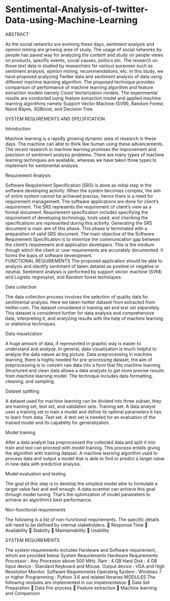 # Sentimental-Analysis-of-twitter-Data-using-Machine-Learning
ABSTRACT

As the social networks are evolving these days, sentiment analysis and opinion mining are growing area of study.
The usage of social networks by people has paved way for analyzing the content and study on people views on products,
specific events, social causes, politics etc.
The research on these text data is studied by researchers for various purposes such as sentiment analysis, opinion mining, recommendations, etc.
In this study, we have proposed analyzing Twitter data and sentiment analysis of data using different machine learning algorithm. 
The proposed technique provides comparison of performance of machine learning algorithm and feature extraction models namely Count Vectorization models. 
The experimental results are conducted using feature extraction model and applied machine learning algorithms namely Support Vector Machine (SVM), Random Forest, Naive Bayes,
XGBoost, and Decision Tree. 

SYSTEM REQUIREMENTS AND SPECIFICATION

Introduction

Machine learning is a rapidly growing dynamic area of research in these days. The machine can able to think like human using these advancements. The recent research in machine learning promises the improvement and precision of sentiment analysis problems. There are many types of machine learning techniques are available, whereas we have taken three types to implement for sentimental analysis. 

Requirement Analysis 

Software Requirement Specification (SRS) is done as initial step in the software developing activity. When the system becomes complex, the aim of entire system cannot be achieved precise, hence there is a need for requirement management. The software applications are done for client’s requirement. The SRS represents the requirement of client’s view as a formal document. 
Requirement specification includes specifying the requirement of developing technology, tools used, and checking the specifications are represented during this activity. Generating the SRS document is main aim of this phase. This phase is terminated with a preparation of valid SRS document. 
The main objective of the Software Requirement Specification is to minimize the communication gap between the client’s requirement and application developers.  This is the medium though which the client or user requirements are accurately documented.  It forms the basis of software development.  
FUNCTIONAL REQUIREMENTS
The proposed application should be able to analysis and identify sentiment of taken dataset as positive or negative or neutral. Sentiment analysis is performed by support vector machine (SVM) and Logistic regression, and Random forest techniques. 
 
Data collection

The data collection process involves the selection of quality data for sentimental analysis. Here       we taken twitter dataset from extracted from twitter.com. The dataset considered is training set and test set separately. This dataset is considered further for data analysis and comprehensive data, interpreting it, and analyzing results with the help of machine learning or statistical techniques.

Data visualization

A huge amount of data, if represented in graphic way is easier to understand and analyze. In general, data visualization is much helpful to analyze the data nature as big picture. 
Data preprocessing
In machine learning, there is highly needed for pre-processing dataset, the aim of preprocessing is to convert raw data into a form that fits machine learning. Structured and clean data allows a data analysts to get more precise results from machine learning model. The technique includes data formatting, cleaning, and sampling.

Dataset splitting

A dataset used for machine learning can be divided into three subset, they are training set, test set, and validation sets.
Training set. A data analyst uses a training set to train a model and define its optimal parameters it has to learn from data.
Test set. A test set is needed for an evaluation of the trained model and its capability for generalization. 

Model training

After a data analyst has preprocessed the collected data and split it into train and test can proceed with model training. This process entails giving the algorithm with training dataset. A machine learning algorithm used to process data and output a model that is able to find or predict a target value in new data with predictive analysis.

Model evaluation and testing

The goal of this step is to develop the simplest model able to formulate a target value fast and well enough. A data scientist can achieve this goal through model tuning. That’s the optimization of model parameters to achieve an algorithm’s best performance.

Non-functional requirements

The following is a list of non-functional requirements. The specific details will need to be defined by internal stakeholders.
	Response Time
	Availability
	Stability
	Maintainability
	Usability

SYSTEM REQUIREMENTS

The system requirements includes Hardware and Software requirement, which are provided below
System Requirements
Hardware Requirements
Processor			: Any Processor above 500 MHz.
Ram				: 4 GB
Hard Disk			: 4 GB
Input device			: Standard Keyboard and Mouse.
Output device		: VGA and High Resolution Monitor.
Software Requirements
Operating System		: Windows 7 or higher
Programming		: Python 3.6 and related libraries
MODULES
The following modules are implemented in our implementation
	Data Set Preparation
	Data Pre-process
	Feature extraction
	Machine learning and Comparison
